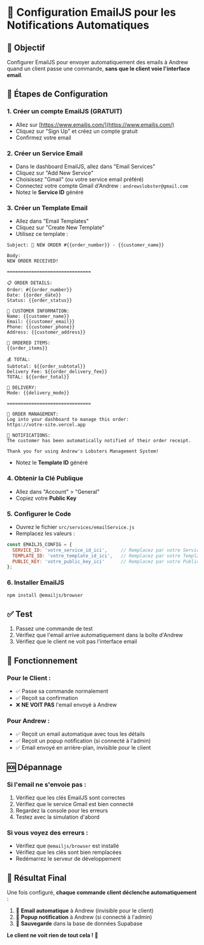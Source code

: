 # 📧 Configuration EmailJS pour les Notifications Automatiques

## 🎯 Objectif
Configurer EmailJS pour envoyer automatiquement des emails à Andrew quand un client passe une commande, **sans que le client voie l'interface email**.

## 🚀 Étapes de Configuration

### 1. Créer un compte EmailJS (GRATUIT)
- Allez sur [https://www.emailjs.com/](https://www.emailjs.com/)
- Cliquez sur "Sign Up" et créez un compte gratuit
- Confirmez votre email

### 2. Créer un Service Email
- Dans le dashboard EmailJS, allez dans "Email Services"
- Cliquez sur "Add New Service"
- Choisissez "Gmail" (ou votre service email préféré)
- Connectez votre compte Gmail d'Andrew : `andrewslobster@gmail.com`
- Notez le **Service ID** généré

### 3. Créer un Template Email
- Allez dans "Email Templates"
- Cliquez sur "Create New Template"
- Utilisez ce template :

```
Subject: 🦞 NEW ORDER #{{order_number}} - {{customer_name}}

Body:
NEW ORDER RECEIVED!

===============================

📋 ORDER DETAILS:
Order: #{{order_number}}
Date: {{order_date}}
Status: {{order_status}}

👤 CUSTOMER INFORMATION:
Name: {{customer_name}}
Email: {{customer_email}}
Phone: {{customer_phone}}
Address: {{customer_address}}

🛒 ORDERED ITEMS:
{{order_items}}

💰 TOTAL:
Subtotal: ${{order_subtotal}}
Delivery Fee: ${{order_delivery_fee}}
TOTAL: ${{order_total}}

🚚 DELIVERY:
Mode: {{delivery_mode}}

===============================

🔗 ORDER MANAGEMENT:
Log into your dashboard to manage this order:
https://votre-site.vercel.app

📱 NOTIFICATIONS:
The customer has been automatically notified of their order receipt.

Thank you for using Andrew's Lobsters Management System!
```

- Notez le **Template ID** généré

### 4. Obtenir la Clé Publique
- Allez dans "Account" > "General"
- Copiez votre **Public Key**

### 5. Configurer le Code
- Ouvrez le fichier `src/services/emailService.js`
- Remplacez les valeurs :

```javascript
const EMAILJS_CONFIG = {
  SERVICE_ID: 'votre_service_id_ici',     // Remplacez par votre Service ID
  TEMPLATE_ID: 'votre_template_id_ici',   // Remplacez par votre Template ID
  PUBLIC_KEY: 'votre_public_key_ici'      // Remplacez par votre Public Key
};
```

### 6. Installer EmailJS
```bash
npm install @emailjs/browser
```

## ✅ Test
1. Passez une commande de test
2. Vérifiez que l'email arrive automatiquement dans la boîte d'Andrew
3. Vérifiez que le client ne voit pas l'interface email

## 🔧 Fonctionnement

### Pour le Client :
- ✅ Passe sa commande normalement
- ✅ Reçoit sa confirmation
- ❌ **NE VOIT PAS** l'email envoyé à Andrew

### Pour Andrew :
- ✅ Reçoit un email automatique avec tous les détails
- ✅ Reçoit un popup notification (si connecté à l'admin)
- ✅ Email envoyé en arrière-plan, invisible pour le client

## 🆘 Dépannage

### Si l'email ne s'envoie pas :
1. Vérifiez que les clés EmailJS sont correctes
2. Vérifiez que le service Gmail est bien connecté
3. Regardez la console pour les erreurs
4. Testez avec la simulation d'abord

### Si vous voyez des erreurs :
- Vérifiez que `@emailjs/browser` est installé
- Vérifiez que les clés sont bien remplacées
- Redémarrez le serveur de développement

## 🎉 Résultat Final

Une fois configuré, **chaque commande client déclenche automatiquement** :
1. 📧 **Email automatique** à Andrew (invisible pour le client)
2. 🔔 **Popup notification** à Andrew (si connecté à l'admin)
3. 💾 **Sauvegarde** dans la base de données Supabase

**Le client ne voit rien de tout cela !** 🎯
